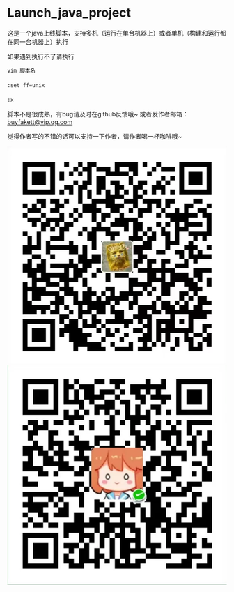 # Launch_java_project

这是一个java上线脚本，支持多机（运行在单台机器上）或者单机（构建和运行都在同一台机器上）执行

如果遇到执行不了请执行 

```bash
vim 脚本名

:set ff=unix

:x
```

脚本不是很成熟，有bug请及时在github反馈哦~ 或者发作者邮箱：buyfakett@vip.qq.com

觉得作者写的不错的话可以支持一下作者，请作者喝一杯咖啡哦~

![](./pay_img/ali.webp)![](./pay_img/wechat.webp)

